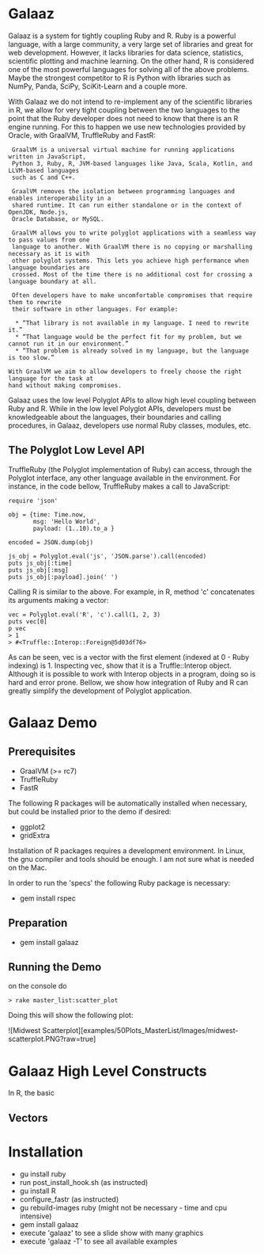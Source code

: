 # Galaaz

Galaaz is a system for tightly coupling Ruby and R.  Ruby is a powerful language, with
a large community, a very large set of libraries and great for web development.  However,
it lacks libraries for data science, statistics, scientific plotting and machine learning.
On the other hand, R is considered one of the most powerful languages for solving all of the
above problems.  Maybe the strongest competitor to R is Python with libraries such as NumPy,
Panda, SciPy, SciKit-Learn and a couple more.

With Galaaz we do not intend to re-implement any of the scientific libraries in R, we allow
for very tight coupling between the two languages to the point that the Ruby developer does
not need to know that there is an R engine running.  For this to happen we use new
technologies provided by Oracle, with GraalVM, TruffleRuby and FastR:

     GraalVM is a universal virtual machine for running applications written in JavaScript,
     Python 3, Ruby, R, JVM-based languages like Java, Scala, Kotlin, and LLVM-based languages
     such as C and C++.

     GraalVM removes the isolation between programming languages and enables interoperability in a
     shared runtime. It can run either standalone or in the context of OpenJDK, Node.js,
     Oracle Database, or MySQL.

     GraalVM allows you to write polyglot applications with a seamless way to pass values from one
     language to another. With GraalVM there is no copying or marshalling necessary as it is with
     other polyglot systems. This lets you achieve high performance when language boundaries are
     crossed. Most of the time there is no additional cost for crossing a language boundary at all.

     Often developers have to make uncomfortable compromises that require them to rewrite
     their software in other languages. For example:

      * “That library is not available in my language. I need to rewrite it.” 
      * “That language would be the perfect fit for my problem, but we cannot run it in our environment.” 
      * “That problem is already solved in my language, but the language is too slow.”
    
    With GraalVM we aim to allow developers to freely choose the right language for the task at
    hand without making compromises. 

Galaaz uses the low level Polyglot APIs to allow high level coupling between Ruby and R.
While in the low level Polyglot APIs, developers must be knowledgeable about the languages,
their boundaries and calling procedures, in Galaaz, developers use normal Ruby classes,
modules, etc. 

## The Polyglot Low Level API

TruffleRuby (the Polyglot implementation of Ruby) can access, through the Polyglot interface,
any other language available in the environment. For instance, in the code bellow, TruffleRuby
makes a call to JavaScript:

    require 'json'

    obj = {time: Time.now,   
           msg: 'Hello World',   
           payload: (1..10).to_a }

    encoded = JSON.dump(obj)

    js_obj = Polyglot.eval('js', 'JSON.parse').call(encoded)
    puts js_obj[:time] 
    puts js_obj[:msg] 
    puts js_obj[:payload].join(' ')

Calling R is similar to the above. For example, in R, method 'c' concatenates its arguments
making a vector:

    vec = Polyglot.eval('R', 'c').call(1, 2, 3) 
    puts vec[0] 
    p vec
    > 1
    > #<Truffle::Interop::Foreign@5d03df76> 

As can be seen, vec is a vector with the first element (indexed at 0 - Ruby indexing) is 1.
Inspecting vec, show that it is a Truffle::Interop object. Although it is possible to work with
Interop objects in a program, doing so is hard and error prone. Bellow, we show how integration of
Ruby and R can greatly simplify the development of Polyglot application.

# Galaaz Demo

## Prerequisites

* GraalVM (>= rc7)
* TruffleRuby
* FastR

The following R packages will be automatically installed when necessary, but could be installed prior
to the demo if desired:

* ggplot2
* gridExtra

Installation of R packages requires a development environment.  In Linux, the gnu compiler and
tools should be enough.  I am not sure what is needed on the Mac.

In order to run the 'specs' the following Ruby package is necessary:

* gem install rspec

## Preparation

* gem install galaaz

## Running the Demo

on the console do

    > rake master_list:scatter_plot

Doing this will show the following plot:

![Midwest Scatterplot][examples/50Plots_MasterList/Images/midwest-scatterplot.PNG?raw=true]





# Galaaz High Level Constructs

In R, the basic 

## Vectors


# Installation

* gu install ruby
* run post_install_hook.sh (as instructed)
* gu install R
* configure_fastr (as instructed)
* gu rebuild-images ruby (might not be necessary - time and cpu intensive)
* gem install galaaz
* execute 'galaaz' to see a slide show with many graphics
* execute 'galaaz -T' to see all available examples


